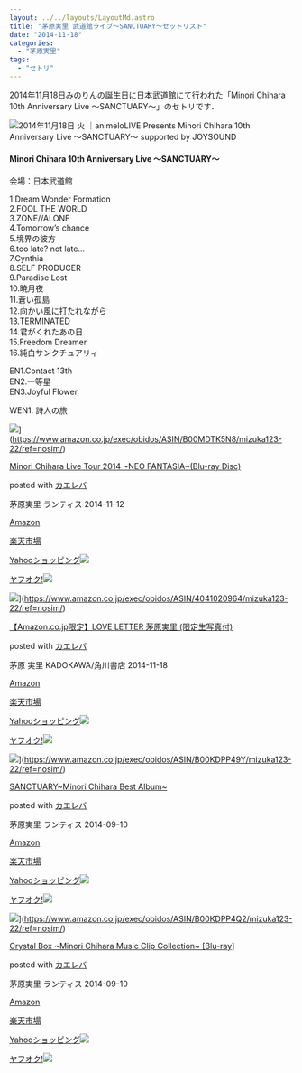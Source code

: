 ```yaml
---
layout: ../../layouts/LayoutMd.astro
title: "茅原実里 武道館ライブ～SANCTUARY～セットリスト"
date: "2014-11-18"
categories: 
  - "茅原実里"
tags: 
  - "セトリ"
---
```


2014年11月18日みのりんの誕生日に日本武道館にて行われた「Minori Chihara 10th Anniversary Live ～SANCTUARY～」のセトリです．

![2014年11月18日 火 ｜animeloLIVE Presents Minori Chihara 10th Anniversary Live ～SANCTUARY～ supported by JOYSOUND](/archive/images/4f4ef5d77d8e3618a55566258b474572.png "2014年11月18日_火_｜animeloLIVE__Presents_Minori_Chihara_10th_Anniversary_Live_～SANCTUARY～_supported_by_JOYSOUND.png")

#### Minori Chihara 10th Anniversary Live ～SANCTUARY～

会場：日本武道館

1.Dream Wonder Formation  
2.FOOL THE WORLD  
3.ZONE//ALONE  
4.Tomorrow’s chance  
5.境界の彼方  
6.too late? not late...  
7.Cynthia  
8.SELF PRODUCER  
9.Paradise Lost  
10.暁月夜  
11.蒼い孤島  
12.向かい風に打たれながら  
13.TERMINATED  
14.君がくれたあの日  
15.Freedom Dreamer  
16.純白サンクチュアリィ

EN1.Contact 13th  
EN2.一等星  
EN3.Joyful Flower

WEN1. 詩人の旅

![](/archive/images/61AnUkA1LAL._SL160_.jpg)](https://www.amazon.co.jp/exec/obidos/ASIN/B00MDTK5N8/mizuka123-22/ref=nosim/)

[Minori Chihara Live Tour 2014 ~NEO FANTASIA~(Blu-ray Disc)](https://www.amazon.co.jp/exec/obidos/ASIN/B00MDTK5N8/mizuka123-22/ref=nosim/)

posted with [カエレバ](http://kaereba.com)

茅原実里 ランティス 2014-11-12

[Amazon](http://www.amazon.co.jp/gp/search?keywords=Minori%20Chihara%20Live%20Tour%202014%20~NEO%20FANTASIA~%28Blu-ray%20Disc%29&__mk_ja_JP=%83J%83%5E%83J%83i&tag=mizuka123-22 "アマゾン")

[楽天市場](http://hb.afl.rakuten.co.jp/hgc/032b53ee.4b34c5ee.0f4a541e.f440145e/?pc=http%3A%2F%2Fsearch.rakuten.co.jp%2Fsearch%2Fmall%2FMinori%2520Chihara%2520Live%2520Tour%25202014%2520~NEO%2520FANTASIA~%2528Blu-ray%2520Disc%2529%2F-%2Ff.1-p.1-s.1-sf.0-st.A-v.2%3Fx%3D0%26scid%3Daf_ich_link_urltxt%26m%3Dhttp%3A%2F%2Fm.rakuten.co.jp%2F "楽天市場")

[Yahooショッピング![](//ad.jp.ap.valuecommerce.com/servlet/gifbanner?sid=3066752&pid=881990642)](//ck.jp.ap.valuecommerce.com/servlet/referral?sid=3066752&pid=881990642&vc_url=http%3A%2F%2Fshopping.search.yahoo.co.jp%2Fsearch%3FuIv%3Don%26ei%3DUTF-8%26tab_ex%3Dcommerce%26slider%3D0%26va%3DMinori%2520Chihara%2520Live%2520Tour%25202014%2520~NEO%2520FANTASIA~%2528Blu-ray%2520Disc%2529 "Yahooショッピング")

[ヤフオク!![](//ad.jp.ap.valuecommerce.com/servlet/gifbanner?sid=3066752&pid=881990645)](//ck.jp.ap.valuecommerce.com/servlet/referral?sid=3066752&pid=881990645&vc_url=http%3A%2F%2Fauctions.search.yahoo.co.jp%2Fsearch%3Fvo%3D%26ve%3D%26auccat%3D0%26aucminprice%3D%26aucmaxprice%3D%26aucmin_bidorbuy_price%3D%26aucmax_bidorbuy_price%3D%26loc_cd%3D0%26abatch%3D0%26istatus%3D0%26filtered%3D1%26ei%3DUTF-8%26tab_ex%3Dcommerce%26va%3DMinori%2520Chihara%2520Live%2520Tour%25202014%2520~NEO%2520FANTASIA~%2528Blu-ray%2520Disc%2529 "ヤフオク!")

![](/archive/images/61sMRI6bGYL._SL160_.jpg)](https://www.amazon.co.jp/exec/obidos/ASIN/4041020964/mizuka123-22/ref=nosim/)

[【Amazon.co.jp限定】LOVE LETTER 茅原実里 (限定生写真付)](https://www.amazon.co.jp/exec/obidos/ASIN/4041020964/mizuka123-22/ref=nosim/)

posted with [カエレバ](http://kaereba.com)

茅原 実里 KADOKAWA/角川書店 2014-11-18

[Amazon](http://www.amazon.co.jp/gp/search?keywords=%81yAmazon.co.jp%8C%C0%92%E8%81zLOVE%20LETTER%20%8A%9D%8C%B4%8E%C0%97%A2%20%28%8C%C0%92%E8%90%B6%8E%CA%90%5E%95t%29&__mk_ja_JP=%83J%83%5E%83J%83i&tag=mizuka123-22 "アマゾン")

[楽天市場](http://hb.afl.rakuten.co.jp/hgc/032b53ee.4b34c5ee.0f4a541e.f440145e/?pc=http%3A%2F%2Fsearch.rakuten.co.jp%2Fsearch%2Fmall%2F%25E3%2580%2590Amazon.co.jp%25E9%2599%2590%25E5%25AE%259A%25E3%2580%2591LOVE%2520LETTER%2520%25E8%258C%2585%25E5%258E%259F%25E5%25AE%259F%25E9%2587%258C%2520%2528%25E9%2599%2590%25E5%25AE%259A%25E7%2594%259F%25E5%2586%2599%25E7%259C%259F%25E4%25BB%2598%2529%2F-%2Ff.1-p.1-s.1-sf.0-st.A-v.2%3Fx%3D0%26scid%3Daf_ich_link_urltxt%26m%3Dhttp%3A%2F%2Fm.rakuten.co.jp%2F "楽天市場")

[Yahooショッピング![](//ad.jp.ap.valuecommerce.com/servlet/gifbanner?sid=3066752&pid=881990642)](//ck.jp.ap.valuecommerce.com/servlet/referral?sid=3066752&pid=881990642&vc_url=http%3A%2F%2Fshopping.search.yahoo.co.jp%2Fsearch%3FuIv%3Don%26ei%3DUTF-8%26tab_ex%3Dcommerce%26slider%3D0%26va%3D%25E3%2580%2590Amazon.co.jp%25E9%2599%2590%25E5%25AE%259A%25E3%2580%2591LOVE%2520LETTER%2520%25E8%258C%2585%25E5%258E%259F%25E5%25AE%259F%25E9%2587%258C%2520%2528%25E9%2599%2590%25E5%25AE%259A%25E7%2594%259F%25E5%2586%2599%25E7%259C%259F%25E4%25BB%2598%2529 "Yahooショッピング")

[ヤフオク!![](//ad.jp.ap.valuecommerce.com/servlet/gifbanner?sid=3066752&pid=881990645)](//ck.jp.ap.valuecommerce.com/servlet/referral?sid=3066752&pid=881990645&vc_url=http%3A%2F%2Fauctions.search.yahoo.co.jp%2Fsearch%3Fvo%3D%26ve%3D%26auccat%3D0%26aucminprice%3D%26aucmaxprice%3D%26aucmin_bidorbuy_price%3D%26aucmax_bidorbuy_price%3D%26loc_cd%3D0%26abatch%3D0%26istatus%3D0%26filtered%3D1%26ei%3DUTF-8%26tab_ex%3Dcommerce%26va%3D%25E3%2580%2590Amazon.co.jp%25E9%2599%2590%25E5%25AE%259A%25E3%2580%2591LOVE%2520LETTER%2520%25E8%258C%2585%25E5%258E%259F%25E5%25AE%259F%25E9%2587%258C%2520%2528%25E9%2599%2590%25E5%25AE%259A%25E7%2594%259F%25E5%2586%2599%25E7%259C%259F%25E4%25BB%2598%2529 "ヤフオク!")

![](/archive/images/51ygntU7ThL._SL160_.jpg)](https://www.amazon.co.jp/exec/obidos/ASIN/B00KDPP49Y/mizuka123-22/ref=nosim/)

[SANCTUARY~Minori Chihara Best Album~](https://www.amazon.co.jp/exec/obidos/ASIN/B00KDPP49Y/mizuka123-22/ref=nosim/)

posted with [カエレバ](http://kaereba.com)

茅原実里 ランティス 2014-09-10

[Amazon](http://www.amazon.co.jp/gp/search?keywords=SANCTUARY~Minori%20Chihara%20Best%20Album~&__mk_ja_JP=%83J%83%5E%83J%83i&tag=mizuka123-22 "アマゾン")

[楽天市場](http://hb.afl.rakuten.co.jp/hgc/032b53ee.4b34c5ee.0f4a541e.f440145e/?pc=http%3A%2F%2Fsearch.rakuten.co.jp%2Fsearch%2Fmall%2FSANCTUARY~Minori%2520Chihara%2520Best%2520Album~%2F-%2Ff.1-p.1-s.1-sf.0-st.A-v.2%3Fx%3D0%26scid%3Daf_ich_link_urltxt%26m%3Dhttp%3A%2F%2Fm.rakuten.co.jp%2F "楽天市場")

[Yahooショッピング![](//ad.jp.ap.valuecommerce.com/servlet/gifbanner?sid=3066752&pid=881990642)](//ck.jp.ap.valuecommerce.com/servlet/referral?sid=3066752&pid=881990642&vc_url=http%3A%2F%2Fshopping.search.yahoo.co.jp%2Fsearch%3FuIv%3Don%26ei%3DUTF-8%26tab_ex%3Dcommerce%26slider%3D0%26va%3DSANCTUARY~Minori%2520Chihara%2520Best%2520Album~ "Yahooショッピング")

[ヤフオク!![](//ad.jp.ap.valuecommerce.com/servlet/gifbanner?sid=3066752&pid=881990645)](//ck.jp.ap.valuecommerce.com/servlet/referral?sid=3066752&pid=881990645&vc_url=http%3A%2F%2Fauctions.search.yahoo.co.jp%2Fsearch%3Fvo%3D%26ve%3D%26auccat%3D0%26aucminprice%3D%26aucmaxprice%3D%26aucmin_bidorbuy_price%3D%26aucmax_bidorbuy_price%3D%26loc_cd%3D0%26abatch%3D0%26istatus%3D0%26filtered%3D1%26ei%3DUTF-8%26tab_ex%3Dcommerce%26va%3DSANCTUARY~Minori%2520Chihara%2520Best%2520Album~ "ヤフオク!")

![](/archive/images/51CsRahXdIL._SL160_.jpg)](https://www.amazon.co.jp/exec/obidos/ASIN/B00KDPP4Q2/mizuka123-22/ref=nosim/)

[Crystal Box ~Minori Chihara Music Clip Collection~ \[Blu-ray\]](https://www.amazon.co.jp/exec/obidos/ASIN/B00KDPP4Q2/mizuka123-22/ref=nosim/)

posted with [カエレバ](http://kaereba.com)

茅原実里 ランティス 2014-09-10

[Amazon](http://www.amazon.co.jp/gp/search?keywords=Crystal%20Box%20~Minori%20Chihara%20Music%20Clip%20Collection~%20%5BBlu-ray%5D&__mk_ja_JP=%83J%83%5E%83J%83i&tag=mizuka123-22 "アマゾン")

[楽天市場](http://hb.afl.rakuten.co.jp/hgc/032b53ee.4b34c5ee.0f4a541e.f440145e/?pc=http%3A%2F%2Fsearch.rakuten.co.jp%2Fsearch%2Fmall%2FCrystal%2520Box%2520~Minori%2520Chihara%2520Music%2520Clip%2520Collection~%2520%255BBlu-ray%255D%2F-%2Ff.1-p.1-s.1-sf.0-st.A-v.2%3Fx%3D0%26scid%3Daf_ich_link_urltxt%26m%3Dhttp%3A%2F%2Fm.rakuten.co.jp%2F "楽天市場")

[Yahooショッピング![](//ad.jp.ap.valuecommerce.com/servlet/gifbanner?sid=3066752&pid=881990642)](//ck.jp.ap.valuecommerce.com/servlet/referral?sid=3066752&pid=881990642&vc_url=http%3A%2F%2Fshopping.search.yahoo.co.jp%2Fsearch%3FuIv%3Don%26ei%3DUTF-8%26tab_ex%3Dcommerce%26slider%3D0%26va%3DCrystal%2520Box%2520~Minori%2520Chihara%2520Music%2520Clip%2520Collection~%2520%255BBlu-ray%255D "Yahooショッピング")

[ヤフオク!![](//ad.jp.ap.valuecommerce.com/servlet/gifbanner?sid=3066752&pid=881990645)](//ck.jp.ap.valuecommerce.com/servlet/referral?sid=3066752&pid=881990645&vc_url=http%3A%2F%2Fauctions.search.yahoo.co.jp%2Fsearch%3Fvo%3D%26ve%3D%26auccat%3D0%26aucminprice%3D%26aucmaxprice%3D%26aucmin_bidorbuy_price%3D%26aucmax_bidorbuy_price%3D%26loc_cd%3D0%26abatch%3D0%26istatus%3D0%26filtered%3D1%26ei%3DUTF-8%26tab_ex%3Dcommerce%26va%3DCrystal%2520Box%2520~Minori%2520Chihara%2520Music%2520Clip%2520Collection~%2520%255BBlu-ray%255D "ヤフオク!")
